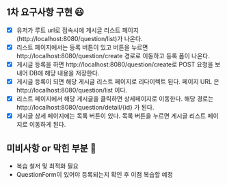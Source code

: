 ## 1차 요구사항 구현 😃
- [x] 유저가 루트 url로 접속시에 게시글 리스트 페이지(http://localhost:8080/question/list)가 나온다.
- [x] 리스트 페이지에서는 등록 버튼이 있고 버튼을 누르면 http://localhost:8080/question/create 경로로 이동하고 등록 폼이 나온다.
- [x] 게시글 등록을 하면 http://localhost:8080/question/create로 POST 요청을 보내어 DB에 해당 내용을 저장한다.
- [x] 게시글 등록이 되면 해당 게시글 리스트 페이지로 리다이렉트 된다. 페이지 URL 은 http://localhost:8080/question/list 이다.
- [x] 리스트 페이지에서 해당 게시글을 클릭하면 상세페이지로 이동한다. 해당 경로는 http://localhost:8080/question/detail/{id} 가 된다.
- [x] 게시글 상세 페이지에는 목록 버튼이 있다. 목록 버튼을 누르면 게시글 리스트 페이지로 이동하게 된다.

## 미비사항 or 막힌 부분 🤬
- 복습 철저 및 최적화 필요
- QuestionForm이 있어야 등록되는지 확인 후 이점 복습할 예정
